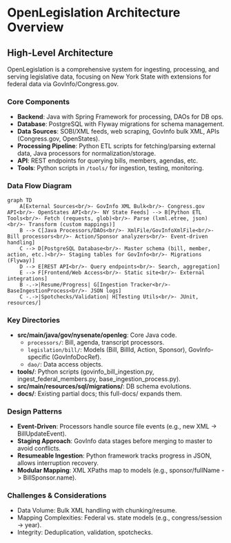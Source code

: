 # OpenLegislation Architecture Overview

## High-Level Architecture

OpenLegislation is a comprehensive system for ingesting, processing, and serving legislative data, focusing on New York State with extensions for federal data via GovInfo/Congress.gov.

### Core Components
- **Backend**: Java with Spring Framework for processing, DAOs for DB ops.
- **Database**: PostgreSQL with Flyway migrations for schema management.
- **Data Sources**: SOBI/XML feeds, web scraping, GovInfo bulk XML, APIs (Congress.gov, OpenStates).
- **Processing Pipeline**: Python ETL scripts for fetching/parsing external data, Java processors for normalization/storage.
- **API**: REST endpoints for querying bills, members, agendas, etc.
- **Tools**: Python scripts in `/tools/` for ingestion, testing, monitoring.

### Data Flow Diagram

```mermaid
graph TD
    A[External Sources<br/>- GovInfo XML Bulk<br/>- Congress.gov API<br/>- OpenStates API<br/>- NY State Feeds] --> B[Python ETL Tools<br/>- Fetch (requests, glob)<br/>- Parse (lxml.etree, json)<br/>- Transform (custom mappings)]
    B --> C[Java Processors/DAOs<br/>- XmlFile/GovInfoXmlFile<br/>- Bill processors<br/>- Action/Sponsor analyzers<br/>- Event-driven handling]
    C --> D[PostgreSQL Database<br/>- Master schema (bill, member, action, etc.)<br/>- Staging tables for GovInfo<br/>- Migrations (Flyway)]
    D --> E[REST API<br/>- Query endpoints<br/>- Search, aggregation]
    E --> F[Frontend/Web Access<br/>- Static site<br/>- External integrations]
    B -.->|Resume/Progress| G[Ingestion Tracker<br/>- BaseIngestionProcess<br/>- JSON logs]
    C -.->|Spotchecks/Validation| H[Testing Utils<br/>- JUnit, resources/]
```

### Key Directories
- **src/main/java/gov/nysenate/openleg**: Core Java code.
  - `processors/`: Bill, agenda, transcript processors.
  - `legislation/bill/`: Models (Bill, BillId, Action, Sponsor), GovInfo-specific (GovInfoDocRef).
  - `dao/`: Data access objects.
- **tools/**: Python scripts (govinfo_bill_ingestion.py, ingest_federal_members.py, base_ingestion_process.py).
- **src/main/resources/sql/migrations/**: DB schema evolutions.
- **docs/**: Existing partial docs; this full-docs/ expands them.

### Design Patterns
- **Event-Driven**: Processors handle source file events (e.g., new XML -> BillUpdateEvent).
- **Staging Approach**: GovInfo data stages before merging to master to avoid conflicts.
- **Resumeable Ingestion**: Python framework tracks progress in JSON, allows interruption recovery.
- **Modular Mapping**: XML XPaths map to models (e.g., sponsor/fullName -> BillSponsor.name).

### Challenges & Considerations
- Data Volume: Bulk XML handling with chunking/resume.
- Mapping Complexities: Federal vs. state models (e.g., congress/session -> year).
- Integrity: Deduplication, validation, spotchecks.
